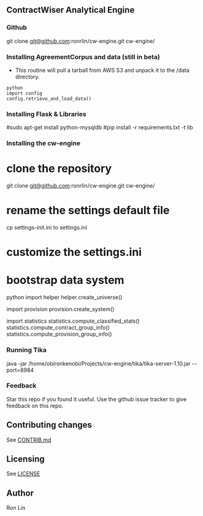 ## ContractWiser Analytical Engine

### Github

git clone git@github.com:ronrlin/cw-engine.git cw-engine/

### Installing AgreementCorpus and data (still in beta)
* This routine will pull a tarball from AWS S3 and unpack it to the /data directory.

```
python
import config
config.retrieve_and_load_data()
```

### Installing Flask & Libraries

#sudo apt-get install python-mysqldb
#pip install -r requirements.txt -t lib

### Installing the cw-engine

# clone the repository
git clone git@github.com:ronrlin/cw-engine.git cw-engine/

# rename the settings default file
cp settings-init.ini to settings.ini

# customize the settings.ini

# bootstrap data system
python
import helper
helper.create_universe()

import provision
provision.create_system()

import statistics
statistics.compute_classified_stats()
statistics.compute_contract_group_info()
statistics.compute_provision_group_info()

### Running Tika

java -jar /home/obironkenobi/Projects/cw-engine/tika/tika-server-1.10.jar --port=8984


### Feedback
Star this repo if you found it useful. Use the github issue tracker to give
feedback on this repo.

## Contributing changes
See [CONTRIB.md](CONTRIB.md)

## Licensing
See [LICENSE](LICENSE)

## Author
Ron Lin